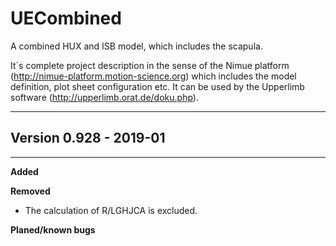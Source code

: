 # UECombined
A combined HUX and ISB model, which includes the scapula.

It´s complete project description in the sense of the Nimue platform (http://nimue-platform.motion-science.org) which includes the model definition, plot sheet configuration etc. It can be used by the Upperlimb software (http://upperlimb.orat.de/doku.php). 

-----------------
## Version 0.928 - 2019-01
------------------------

**Added**
  
**Removed**
   * The calculation of R/LGHJCA is excluded.
   
**Planed/known bugs**
 

